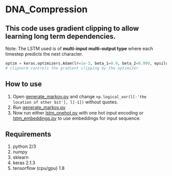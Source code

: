 # DNA_Compression

## This code uses gradient clipping to allow learning long term dependencies.
Note: The LSTM used is of **multi-input multi-output type** where each timestep predicts the next character.
```python
optim = keras.optimizers.Adam(lr=1e-3, beta_1=0.9, beta_2=0.999, epsilon=None, decay=0.0, clipnorm=0.05)
# clipnorm controls the gradient clipping by the optimizer
```
## How to use
1. Open [generate_markov.py](generate_markov.py) and change `np.logical_xor(l[-'the location of other bit'], l[-1])` without quotes.
2. Run [generate_markov.py](generate_markov.py)
3. Now run either [lstm_onehot.py](lstm_onehot.py) with one hot input encoding or [lstm_embeddings.py](lstm_embeddings.py) to use embeddings for input sequence.
## Requirements
1. python 2/3
2. numpy
3. sklearn
4. keras 2.1.3
5. tensorflow (cpu/gpu) 1.8

